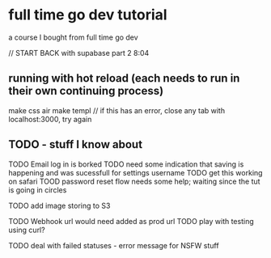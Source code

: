 # full time go dev tutorial
a course I bought from full time go dev


// START BACK with supabase part 2 8:04




## running with hot reload (each needs to run in their own continuing process)
make css
air
make templ // if this has an error, close any tab with localhost:3000, try again

## TODO - stuff I know about
TODO Email log in is borked
TODO need some indication that saving is happening and was sucessfull for settings username
TODO get this working on safari
TOOD password reset flow needs some help; waiting since the tut is going in circles

TODO add image storing to S3

TODO Webhook url would need added as prod url
TODO play with testing using curl?

TODO deal with failed statuses - error message for NSFW stuff 
